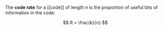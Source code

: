 The **code rate** for a [[code]] of length $n$ is the proportion of useful bits of information in the code:

$$
R = \frac{k}{n}
$$